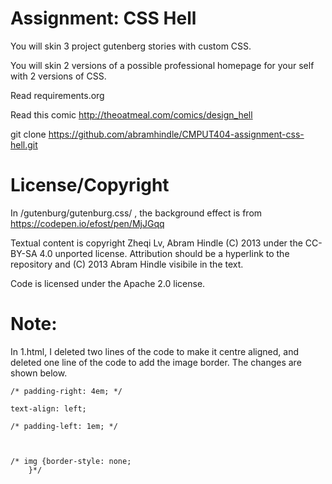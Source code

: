 Assignment: CSS Hell
====================

You will skin 3 project gutenberg stories with custom CSS.

You will skin 2 versions of a possible professional homepage for your
self with 2 versions of CSS.

Read requirements.org

Read this comic http://theoatmeal.com/comics/design_hell

git clone https://github.com/abramhindle/CMPUT404-assignment-css-hell.git

License/Copyright
=================

In /gutenburg/gutenburg.css/ , the background effect is from https://codepen.io/efost/pen/MjJGqq


Textual content is copyright Zheqi Lv, Abram Hindle (C) 2013 under the CC-BY-SA
4.0 unported license. Attribution should be a hyperlink to the
repository and (C) 2013 Abram Hindle visibile in the text.

Code is licensed under the Apache 2.0 license.


Note:
=================

In 1.html, I deleted two lines of the code to make it centre aligned, and deleted one line of the code to add the image border.
The changes are shown below.




    /* padding-right: 4em; */
    
    text-align: left;
    
    /* padding-left: 1em; */
    


    /* img {border-style: none;
        }*/

